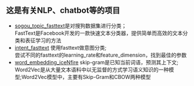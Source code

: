 ## 这是有关NLP、chatbot等的项目
* [sogou_topic_fasttext](https://github.com/anonymous236/tensorflow/tree/master/NLP/sogou_topic_fasttext)是对搜狗数据集进行分类；<br>
  FastText是Facebook开发的一款快速文本分类器，提供简单而高效的文本分类和表征学习的方法
* [intent_fasttext](https://github.com/anonymous236/tensorflow/tree/master/NLP/intent_fasttext) 使用fasttext做意图分类;<br>
  尝试不同的fasttext的learning_rate和feature_dimension，找到最佳的参数
* [word_embedding_iceNfire](https://github.com/anonymous236/tensorflow/tree/master/NLP/word_embedding_iceNfire) skip-gram是已知当前词语，预测其上下文;<br>
  Word2Vec是从大量文本语料中以无监督的方式学习语义知识的一种模型;Word2Vec模型中，主要有Skip-Gram和CBOW两种模型
